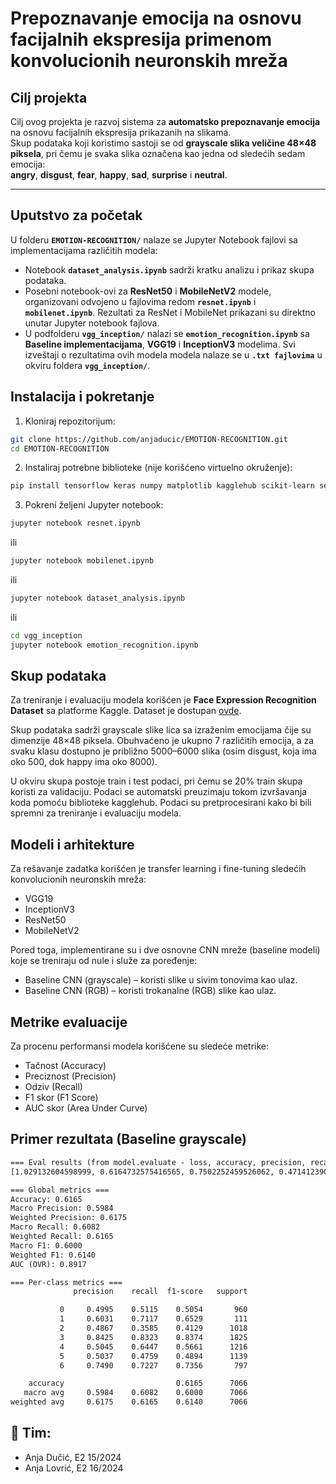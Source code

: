 # Prepoznavanje emocija na osnovu facijalnih ekspresija primenom konvolucionih neuronskih mreža

## Cilj projekta

Cilj ovog projekta je razvoj sistema za **automatsko prepoznavanje emocija** na osnovu facijalnih ekspresija prikazanih na slikama.  
Skup podataka koji koristimo sastoji se od **grayscale slika veličine 48×48 piksela**, pri čemu je svaka slika označena kao jedna od sledećih sedam emocija:  
**angry**, **disgust**, **fear**, **happy**, **sad**, **surprise** i **neutral**.  

---

## Uputstvo za početak

U folderu **`EMOTION-RECOGNITION/`** nalaze se Jupyter Notebook fajlovi sa implementacijama različitih modela:  
- Notebook **`dataset_analysis.ipynb`** sadrži kratku analizu i prikaz skupa podataka.
- Posebni notebook-ovi za **ResNet50** i **MobileNetV2** modele, organizovani odvojeno u fajlovima redom **`resnet.ipynb`** i **`mobilenet.ipynb`**. Rezultati za ResNet i MobileNet prikazani su direktno unutar Jupyter notebook fajlova.
- U podfolderu **`vgg_inception/`** nalazi se **`emotion_recognition.ipynb`** sa **Baseline implementacijama**,  **VGG19** i **InceptionV3** modelima. Svi izveštaji o rezultatima ovih modela modela nalaze se u **`.txt fajlovima`** u okviru foldera **`vgg_inception/`**.


## Instalacija i pokretanje

1. Kloniraj repozitorijum:

```bash
git clone https://github.com/anjaducic/EMOTION-RECOGNITION.git
cd EMOTION-RECOGNITION
``` 
   
2. Instaliraj potrebne biblioteke (nije korišćeno virtuelno okruženje):

  ```bash
  pip install tensorflow keras numpy matplotlib kagglehub scikit-learn seaborn
  ```

3. Pokreni željeni Jupyter notebook:

```bash
jupyter notebook resnet.ipynb
```
ili
```bash
jupyter notebook mobilenet.ipynb
```
ili
```bash
jupyter notebook dataset_analysis.ipynb
```
ili
```bash
cd vgg_inception
jupyter notebook emotion_recognition.ipynb
```

## Skup podataka

Za treniranje i evaluaciju modela korišćen je **Face Expression Recognition Dataset**
 sa platforme Kaggle. Dataset je dostupan [ovde](https://www.kaggle.com/datasets/jonathanoheix/face-expression-recognition-dataset/data).

Skup podataka sadrži grayscale slike lica sa izraženim emocijama čije su dimenzije 48×48 piksela.
Obuhvaćeno je ukupno 7 različitih emocija, a za svaku klasu dostupno je približno 5000–6000 slika
(osim disgust, koja ima oko 500, dok happy ima oko 8000).

U okviru skupa postoje train i test podaci, pri čemu se 20% train skupa koristi za validaciju.
Podaci se automatski preuzimaju tokom izvršavanja koda pomoću biblioteke kagglehub.
Podaci su pretprocesirani kako bi bili spremni za treniranje i evaluaciju modela.

## Modeli i arhitekture

Za rešavanje zadatka korišćen je transfer learning i fine-tuning sledećih konvolucionih neuronskih mreža:
- VGG19	
- InceptionV3
- ResNet50	
- MobileNetV2
  
Pored toga, implementirane su i dve osnovne CNN mreže (baseline modeli) koje se treniraju od nule i služe za poređenje:
- Baseline CNN (grayscale) – koristi slike u sivim tonovima kao ulaz.
- Baseline CNN (RGB) – koristi trokanalne (RGB) slike kao ulaz.


## Metrike evaluacije

Za procenu performansi modela korišćene su sledeće metrike:
- Tačnost (Accuracy)
- Preciznost (Precision)
- Odziv (Recall)
- F1 skor (F1 Score)
- AUC skor (Area Under Curve)


## Primer rezultata (Baseline grayscale)
```txt
=== Eval results (from model.evaluate - loss, accuracy, precision, recall, AUC) ===
[1.029132604598999, 0.6164732575416565, 0.7502252459526062, 0.47141239047050476, 0.91164630651474]

=== Global metrics ===
Accuracy: 0.6165
Macro Precision: 0.5984
Weighted Precision: 0.6175
Macro Recall: 0.6082
Weighted Recall: 0.6165
Macro F1: 0.6000
Weighted F1: 0.6140
AUC (OVR): 0.8917

=== Per-class metrics ===
              precision    recall  f1-score   support

           0     0.4995    0.5115    0.5054       960
           1     0.6031    0.7117    0.6529       111
           2     0.4867    0.3585    0.4129      1018
           3     0.8425    0.8323    0.8374      1825
           4     0.5045    0.6447    0.5661      1216
           5     0.5037    0.4759    0.4894      1139
           6     0.7490    0.7227    0.7356       797

    accuracy                         0.6165      7066
   macro avg     0.5984    0.6082    0.6000      7066
weighted avg     0.6175    0.6165    0.6140      7066
```



## 👭 Tim: 
- Anja Dučić, E2 15/2024
- Anja Lovrić, E2 16/2024


